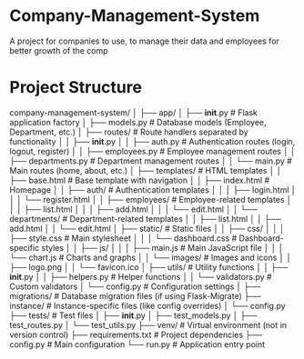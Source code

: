 # Company-Management-System
A project for companies to use, to manage their data and employees for better growth of the comp

# Project Structure
company-management-system/
│
├── app/
│   ├── __init__.py              # Flask application factory
│   ├── models.py                # Database models (Employee, Department, etc.)
│   ├── routes/                  # Route handlers separated by functionality
│   │   ├── __init__.py
│   │   ├── auth.py              # Authentication routes (login, logout, register)
│   │   ├── employees.py         # Employee management routes
│   │   ├── departments.py       # Department management routes
│   │   └── main.py              # Main routes (home, about, etc.)
│   ├── templates/               # HTML templates
│   │   ├── base.html            # Base template with navigation
│   │   ├── index.html           # Homepage
│   │   ├── auth/                # Authentication templates
│   │   │   ├── login.html
│   │   │   └── register.html
│   │   ├── employees/           # Employee-related templates
│   │   │   ├── list.html
│   │   │   ├── add.html
│   │   │   └── edit.html
│   │   └── departments/         # Department-related templates
│   │       ├── list.html
│   │       ├── add.html
│   │       └── edit.html
│   ├── static/                  # Static files
│   │   ├── css/
│   │   │   ├── style.css        # Main stylesheet
│   │   │   └── dashboard.css    # Dashboard-specific styles
│   │   ├── js/
│   │   │   ├── main.js          # Main JavaScript file
│   │   │   └── chart.js         # Charts and graphs
│   │   └── images/              # Images and icons
│   │       ├── logo.png
│   │       └── favicon.ico
│   ├── utils/                   # Utility functions
│   │   ├── __init__.py
│   │   ├── helpers.py           # Helper functions
│   │   └── validators.py        # Custom validators
│   └── config.py                # Configuration settings
│
├── migrations/                  # Database migration files (if using Flask-Migrate)
├── instance/                    # Instance-specific files (like config overrides)
│   └── config.py
├── tests/                       # Test files
│   ├── __init__.py
│   ├── test_models.py
│   ├── test_routes.py
│   └── test_utils.py
├── venv/                        # Virtual environment (not in version control)
├── requirements.txt             # Project dependencies
├── config.py                    # Main configuration
└── run.py                       # Application entry point